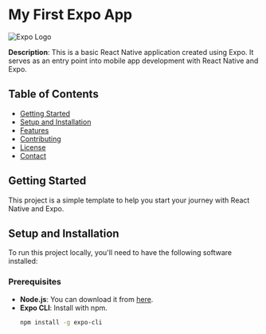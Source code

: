 # My First Expo App

![Expo Logo](https://upload.wikimedia.org/wikipedia/commons/a/a7/React-icon.svg) <!-- Optional: Add a relevant image or keep the Expo logo -->

**Description**: This is a basic React Native application created using Expo. It serves as an entry point into mobile app development with React Native and Expo.

## Table of Contents
- [Getting Started](#getting-started)
- [Setup and Installation](#setup-and-installation)
- [Features](#features)
- [Contributing](#contributing)
- [License](#license)
- [Contact](#contact)

## Getting Started

This project is a simple template to help you start your journey with React Native and Expo.

## Setup and Installation

To run this project locally, you'll need to have the following software installed:

### Prerequisites

- **Node.js**: You can download it from [here](https://nodejs.org/).
- **Expo CLI**: Install with npm.
  ```bash
  npm install -g expo-cli


